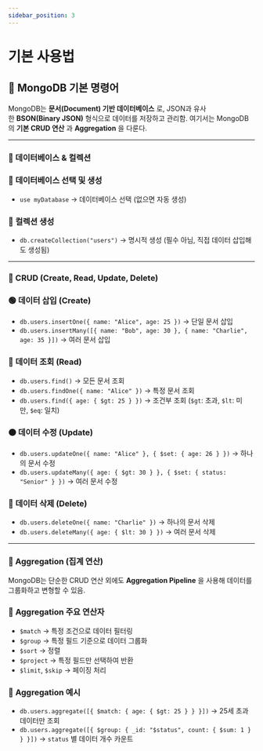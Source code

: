 ```yaml
---
sidebar_position: 3
---
```


# 기본 사용법

## 🧐 MongoDB 기본 명령어

MongoDB는 **문서(Document) 기반 데이터베이스** 로, JSON과 유사한 **BSON(Binary JSON)** 형식으로 데이터를 저장하고 관리함. 여기서는 MongoDB의 **기본 CRUD 연산** 과 **Aggregation** 을 다룬다.

---

### 🔹 데이터베이스 & 컬렉션

### 📌 **데이터베이스 선택 및 생성**

- `use myDatabase` → 데이터베이스 선택 (없으면 자동 생성)

### 📌 **컬렉션 생성**

- `db.createCollection("users")` → 명시적 생성 (필수 아님, 직접 데이터 삽입해도 생성됨)

---

### 🔹 CRUD (Create, Read, Update, Delete)

### 🟢 **데이터 삽입 (Create)**

- `db.users.insertOne({ name: "Alice", age: 25 })` → 단일 문서 삽입
- `db.users.insertMany([{ name: "Bob", age: 30 }, { name: "Charlie", age: 35 }])` → 여러 문서 삽입

### 🔵 **데이터 조회 (Read)**

- `db.users.find()` → 모든 문서 조회
- `db.users.findOne({ name: "Alice" })` → 특정 문서 조회
- `db.users.find({ age: { $gt: 25 } })` → 조건부 조회 (`$gt`: 초과, `$lt`: 미만, `$eq`: 일치)

### 🟠 **데이터 수정 (Update)**

- `db.users.updateOne({ name: "Alice" }, { $set: { age: 26 } })` → 하나의 문서 수정
- `db.users.updateMany({ age: { $gt: 30 } }, { $set: { status: "Senior" } })` → 여러 문서 수정

### 🔴 **데이터 삭제 (Delete)**

- `db.users.deleteOne({ name: "Charlie" })` → 하나의 문서 삭제
- `db.users.deleteMany({ age: { $lt: 30 } })` → 여러 문서 삭제

---

### 🔹 Aggregation (집계 연산)

MongoDB는 단순한 CRUD 연산 외에도 **Aggregation Pipeline** 을 사용해 데이터를 그룹화하고 변형할 수 있음.

### 📌 **Aggregation 주요 연산자**

- `$match` → 특정 조건으로 데이터 필터링
- `$group` → 특정 필드 기준으로 데이터 그룹화
- `$sort` → 정렬
- `$project` → 특정 필드만 선택하여 반환
- `$limit`, `$skip` → 페이징 처리

### 📌 **Aggregation 예시**

- `db.users.aggregate([{ $match: { age: { $gt: 25 } } }])` → 25세 초과 데이터만 조회
- `db.users.aggregate([{ $group: { _id: "$status", count: { $sum: 1 } } }])` → `status` 별 데이터 개수 카운트